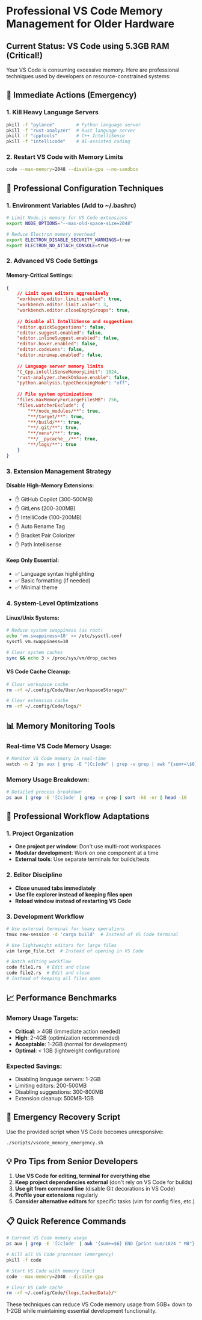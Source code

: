 # Professional VS Code Memory Management for Older Hardware

## Current Status: VS Code using 5.3GB RAM (Critical!)

Your VS Code is consuming excessive memory. Here are professional techniques used by developers on resource-constrained systems:

## 🚨 Immediate Actions (Emergency)

### 1. Kill Heavy Language Servers
```bash
pkill -f "pylance"        # Python language server
pkill -f "rust-analyzer"  # Rust language server  
pkill -f "cpptools"       # C++ IntelliSense
pkill -f "intellicode"    # AI-assisted coding
```

### 2. Restart VS Code with Memory Limits
```bash
code --max-memory=2048 --disable-gpu --no-sandbox
```

## 🔧 Professional Configuration Techniques

### 1. Environment Variables (Add to ~/.bashrc)
```bash
# Limit Node.js memory for VS Code extensions
export NODE_OPTIONS="--max-old-space-size=2048"

# Reduce Electron memory overhead
export ELECTRON_DISABLE_SECURITY_WARNINGS=true
export ELECTRON_NO_ATTACH_CONSOLE=true
```

### 2. Advanced VS Code Settings

#### Memory-Critical Settings:
```json
{
    // Limit open editors aggressively
    "workbench.editor.limit.enabled": true,
    "workbench.editor.limit.value": 3,
    "workbench.editor.closeEmptyGroups": true,
    
    // Disable all IntelliSense and suggestions
    "editor.quickSuggestions": false,
    "editor.suggest.enabled": false,
    "editor.inlineSuggest.enabled": false,
    "editor.hover.enabled": false,
    "editor.codeLens": false,
    "editor.minimap.enabled": false,
    
    // Language server memory limits
    "C_Cpp.intelliSenseMemoryLimit": 1024,
    "rust-analyzer.checkOnSave.enable": false,
    "python.analysis.typeCheckingMode": "off",
    
    // File system optimizations
    "files.maxMemoryForLargeFilesMB": 256,
    "files.watcherExclude": {
        "**/node_modules/**": true,
        "**/target/**": true,
        "**/build/**": true,
        "**/.git/**": true,
        "**/venv*/**": true,
        "**/__pycache__/**": true,
        "**/logs/**": true
    }
}
```

### 3. Extension Management Strategy

#### Disable High-Memory Extensions:
- ✋ GitHub Copilot (300-500MB)
- ✋ GitLens (200-300MB)  
- ✋ IntelliCode (100-200MB)
- ✋ Auto Rename Tag
- ✋ Bracket Pair Colorizer
- ✋ Path Intellisense

#### Keep Only Essential:
- ✅ Language syntax highlighting
- ✅ Basic formatting (if needed)
- ✅ Minimal theme

### 4. System-Level Optimizations

#### Linux/Unix Systems:
```bash
# Reduce system swappiness (as root)
echo 'vm.swappiness=10' >> /etc/sysctl.conf
sysctl vm.swappiness=10

# Clear system caches
sync && echo 3 > /proc/sys/vm/drop_caches
```

#### VS Code Cache Cleanup:
```bash
# Clear workspace cache
rm -rf ~/.config/Code/User/workspaceStorage/*

# Clear extension cache  
rm -rf ~/.config/Code/logs/*
```

## 📊 Memory Monitoring Tools

### Real-time VS Code Memory Usage:
```bash
# Monitor VS Code memory in real-time
watch -n 2 'ps aux | grep -E "[Cc]ode" | grep -v grep | awk "{sum+=\$6} END {print \"VS Code Total: \" sum/1024 \" MB\"}"'
```

### Memory Usage Breakdown:
```bash
# Detailed process breakdown
ps aux | grep -E '[Cc]ode' | grep -v grep | sort -k6 -nr | head -10
```

## 🎯 Professional Workflow Adaptations

### 1. Project Organization
- **One project per window**: Don't use multi-root workspaces
- **Modular development**: Work on one component at a time
- **External tools**: Use separate terminals for builds/tests

### 2. Editor Discipline
- **Close unused tabs immediately**
- **Use file explorer instead of keeping files open**
- **Reload window instead of restarting VS Code**

### 3. Development Workflow
```bash
# Use external terminal for heavy operations
tmux new-session -d 'cargo build'  # Instead of VS Code terminal

# Use lightweight editors for large files
vim large_file.txt  # Instead of opening in VS Code

# Batch editing workflow
code file1.rs  # Edit and close
code file2.rs  # Edit and close
# Instead of keeping all files open
```

## 📈 Performance Benchmarks

### Memory Usage Targets:
- **Critical**: > 4GB (immediate action needed)
- **High**: 2-4GB (optimization recommended)  
- **Acceptable**: 1-2GB (normal for development)
- **Optimal**: < 1GB (lightweight configuration)

### Expected Savings:
- Disabling language servers: 1-2GB
- Limiting editors: 200-500MB
- Disabling suggestions: 300-800MB
- Extension cleanup: 500MB-1GB

## 🚨 Emergency Recovery Script

Use the provided script when VS Code becomes unresponsive:
```bash
./scripts/vscode_memory_emergency.sh
```

## 💡 Pro Tips from Senior Developers

1. **Use VS Code for editing, terminal for everything else**
2. **Keep project dependencies external** (don't rely on VS Code for builds)
3. **Use git from command line** (disable Git decorations in VS Code)
4. **Profile your extensions** regularly
5. **Consider alternative editors** for specific tasks (vim for config files, etc.)

## 📋 Quick Reference Commands

```bash
# Current VS Code memory usage
ps aux | grep -E '[Cc]ode' | awk '{sum+=$6} END {print sum/1024 " MB"}'

# Kill all VS Code processes (emergency)
pkill -f code

# Start VS Code with memory limit
code --max-memory=2048 --disable-gpu

# Clear VS Code cache
rm -rf ~/.config/Code/{logs,CachedData}/*
```

These techniques can reduce VS Code memory usage from 5GB+ down to 1-2GB while maintaining essential development functionality.
